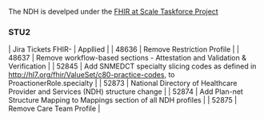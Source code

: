The NDH is develped under the [FHIR at Scale Taskforce Project](https://confluence.hl7.org/display/FAST)

### STU2 
<style>
    th{border: solid 2px lightgrey;}
    td{border: solid 2px lightgrey;}
</style>
| Jira Tickets FHIR- | Appllied |
| 48636 | Remove Restriction Profile |
| 48637 | Remove workflow-based sections - Attestation and Validation & Verification |
| 52845 | Add SNMEDCT specialty slicing codes as defined in http://hl7.org/fhir/ValueSet/c80-practice-codes, to ProactionerRole.specialty  |
| 52873 | National Directory of Healthcare Provider and Services (NDH) structure change |
| 52874 | Add Plan-net Structure Mapping to Mappings section of all NDH profiles |
| 52875 | Remove Care Team Profile |
<!--
| 48971 | Remove NDH Usage restriction extension |
| 52981 | Add DirectTrust code systems to Endpoint.connectionType and Endpoint.paylodType value sets; Add DirectTrust Use case | 
-->